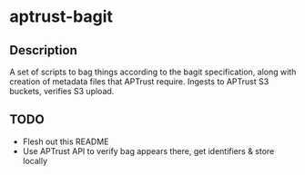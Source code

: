 # aptrust-bagit

## Description

A set of scripts to bag things according to the bagit specification,
along with creation of metadata files that APTrust require. Ingests to
APTrust S3 buckets, verifies S3 upload.

## TODO

* Flesh out this README
* Use APTrust API to verify bag appears there, get identifiers & store
  locally
